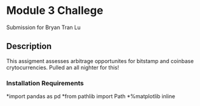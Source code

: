 # Module 3 Challege
Submission for Bryan Tran Lu

## Description
This assigment assesses arbitrage opportunites for bitstamp and coinbase crytocurrencies. Pulled an all nighter for this!

### Installation Requirements
*import pandas as pd
*from pathlib import Path
*%matplotlib inline

